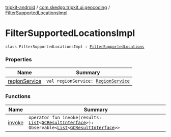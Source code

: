 [tripkit-android](../../index.md) / [com.skedgo.tripkit.ui.geocoding](../index.md) / [FilterSupportedLocationsImpl](./index.md)

# FilterSupportedLocationsImpl

`class FilterSupportedLocationsImpl : `[`FilterSupportedLocations`](../-filter-supported-locations/index.md)

### Properties

| Name | Summary |
|---|---|
| [regionService](region-service.md) | `val regionService: `[`RegionService`](../../com.skedgo.tripkit.data.regions/-region-service/index.md) |

### Functions

| Name | Summary |
|---|---|
| [invoke](invoke.md) | `operator fun invoke(results: `[`List`](https://kotlinlang.org/api/latest/jvm/stdlib/kotlin.collections/-list/index.html)`<`[`GCResultInterface`](../../com.skedgo.geocoding.agregator/-g-c-result-interface/index.md)`>): Observable<`[`List`](https://kotlinlang.org/api/latest/jvm/stdlib/kotlin.collections/-list/index.html)`<`[`GCResultInterface`](../../com.skedgo.geocoding.agregator/-g-c-result-interface/index.md)`>>` |
